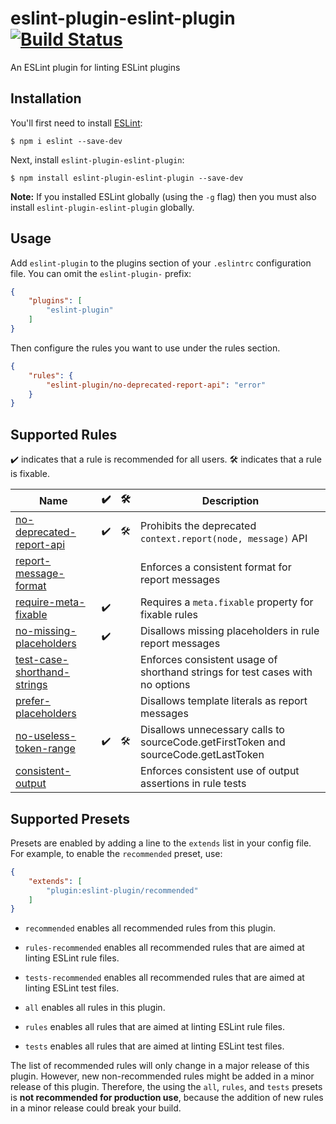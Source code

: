 # eslint-plugin-eslint-plugin [![Build Status](https://travis-ci.org/not-an-aardvark/eslint-plugin-eslint-plugin.svg?branch=master)](https://travis-ci.org/not-an-aardvark/eslint-plugin-eslint-plugin)

An ESLint plugin for linting ESLint plugins

## Installation

You'll first need to install [ESLint](http://eslint.org):

```
$ npm i eslint --save-dev
```

Next, install `eslint-plugin-eslint-plugin`:

```
$ npm install eslint-plugin-eslint-plugin --save-dev
```

**Note:** If you installed ESLint globally (using the `-g` flag) then you must also install `eslint-plugin-eslint-plugin` globally.

## Usage

Add `eslint-plugin` to the plugins section of your `.eslintrc` configuration file. You can omit the `eslint-plugin-` prefix:

```json
{
    "plugins": [
        "eslint-plugin"
    ]
}
```


Then configure the rules you want to use under the rules section.

```json
{
    "rules": {
        "eslint-plugin/no-deprecated-report-api": "error"
    }
}
```

## Supported Rules

✔️ indicates that a rule is recommended for all users.
🛠 indicates that a rule is fixable.

Name | ✔️ | 🛠 | Description
----- | ----- | ----- | -----
[no-deprecated-report-api](https://github.com/not-an-aardvark/eslint-plugin-eslint-plugin/blob/master/docs/rules/no-deprecated-report-api.md) | ✔️ | 🛠 | Prohibits the deprecated `context.report(node, message)` API
[report-message-format](https://github.com/not-an-aardvark/eslint-plugin-eslint-plugin/blob/master/docs/rules/report-message-format.md) | | | Enforces a consistent format for report messages
[require-meta-fixable](https://github.com/not-an-aardvark/eslint-plugin-eslint-plugin/blob/master/docs/rules/require-meta-fixable.md) | ✔️ | | Requires a `meta.fixable` property for fixable rules
[no-missing-placeholders](https://github.com/not-an-aardvark/eslint-plugin-eslint-plugin/blob/master/docs/rules/no-missing-placeholders.md) | ✔️ | | Disallows missing placeholders in rule report messages
[test-case-shorthand-strings](https://github.com/not-an-aardvark/eslint-plugin-eslint-plugin/blob/master/docs/rules/test-case-shorthand-strings.md) | | | Enforces consistent usage of shorthand strings for test cases with no options
[prefer-placeholders](https://github.com/not-an-aardvark/eslint-plugin-eslint-plugin/blob/master/docs/rules/prefer-placeholders.md) | | | Disallows template literals as report messages
[no-useless-token-range](https://github.com/not-an-aardvark/eslint-plugin-eslint-plugin/blob/master/docs/rules/no-useless-token-range.md) | ✔️ | 🛠 | Disallows unnecessary calls to sourceCode.getFirstToken and sourceCode.getLastToken
[consistent-output](https://github.com/not-an-aardvark/eslint-plugin-eslint-plugin/blob/master/docs/rules/consistent-output.md) | | | Enforces consistent use of output assertions in rule tests

## Supported Presets

Presets are enabled by adding a line to the `extends` list in your config file. For example, to enable the `recommended` preset, use:

```json
{
    "extends": [
        "plugin:eslint-plugin/recommended"
    ]
}
```

* `recommended` enables all recommended rules from this plugin.
* `rules-recommended` enables all recommended rules that are aimed at linting ESLint rule files.
* `tests-recommended` enables all recommended rules that are aimed at linting ESLint test files.

* `all` enables all rules in this plugin.
* `rules` enables all rules that are aimed at linting ESLint rule files.
* `tests` enables all rules that are aimed at linting ESLint test files.

The list of recommended rules will only change in a major release of this plugin. However, new non-recommended rules might be added in a minor release of this plugin. Therefore, the using the `all`, `rules`, and `tests` presets is **not recommended for production use**, because the addition of new rules in a minor release could break your build.

